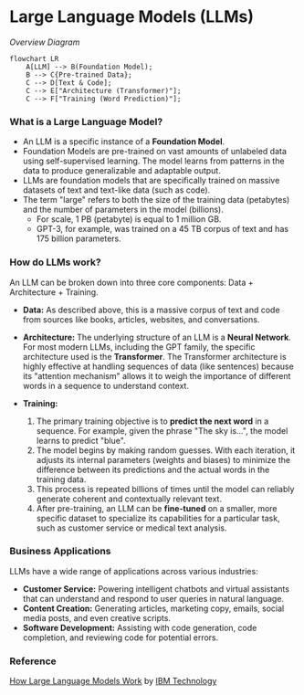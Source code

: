 # Large Language Models (LLMs)

_Overview Diagram_

```mermaid
flowchart LR
    A[LLM] --> B(Foundation Model);
    B --> C{Pre-trained Data};
    C --> D[Text & Code];
    C --> E["Architecture (Transformer)"];
    C --> F["Training (Word Prediction)"];
```

### What is a Large Language Model?

- An LLM is a specific instance of a **Foundation Model**.
- Foundation Models are pre-trained on vast amounts of unlabeled data using self-supervised learning. The model learns from patterns in the data to produce generalizable and adaptable output.
- LLMs are foundation models that are specifically trained on massive datasets of text and text-like data (such as code).
- The term "large" refers to both the size of the training data (petabytes) and the number of parameters in the model (billions).
  - For scale, 1 PB (petabyte) is equal to 1 million GB.
  - GPT-3, for example, was trained on a 45 TB corpus of text and has 175 billion parameters.

### How do LLMs work?

An LLM can be broken down into three core components: Data + Architecture + Training.

- **Data:** As described above, this is a massive corpus of text and code from sources like books, articles, websites, and conversations.

- **Architecture:** The underlying structure of an LLM is a **Neural Network**. For most modern LLMs, including the GPT family, the specific architecture used is the **Transformer**. The Transformer architecture is highly effective at handling sequences of data (like sentences) because its "attention mechanism" allows it to weigh the importance of different words in a sequence to understand context.

- **Training:**
  1.  The primary training objective is to **predict the next word** in a sequence. For example, given the phrase "The sky is...", the model learns to predict "blue".
  2.  The model begins by making random guesses. With each iteration, it adjusts its internal parameters (weights and biases) to minimize the difference between its predictions and the actual words in the training data.
  3.  This process is repeated billions of times until the model can reliably generate coherent and contextually relevant text.
  4.  After pre-training, an LLM can be **fine-tuned** on a smaller, more specific dataset to specialize its capabilities for a particular task, such as customer service or medical text analysis.

### Business Applications

LLMs have a wide range of applications across various industries:

- **Customer Service:** Powering intelligent chatbots and virtual assistants that can understand and respond to user queries in natural language.
- **Content Creation:** Generating articles, marketing copy, emails, social media posts, and even creative scripts.
- **Software Development:** Assisting with code generation, code completion, and reviewing code for potential errors.

### Reference

[How Large Language Models Work](https://www.youtube.com/watch?v=5sLYAQS9sWQ) by [IBM Technology](https://www.youtube.com/@IBMTechnology)
